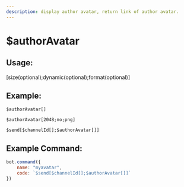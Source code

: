 ```yaml
---
description: display author avatar, return link of author avatar.
---
```


# $authorAvatar

## Usage:

\[size(optional);dynamic(optional);format(optional)]

## Example:

```
$authorAvatar[]
```

```
$authorAvatar[2048;no;png]
```

```
$send[$channelId[];$authorAvatar[]]
```

## Example Command:

```javascript
bot.command({
    name: "myavatar",
    code: `$send[$channelId[];$authorAvatar[]]`
})
```
